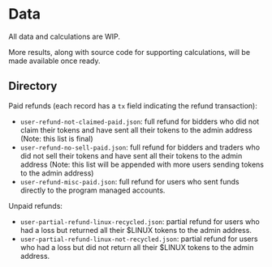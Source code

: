 # Data

All data and calculations are WIP. 

More results, along with source code for supporting calculations, will be made available once ready.

## Directory

Paid refunds (each record has a `tx` field indicating the refund transaction):
  - `user-refund-not-claimed-paid.json`: full refund for bidders who did not claim their tokens and have sent all their tokens to the admin address (Note: this list is final)
  - `user-refund-no-sell-paid.json`: full refund for bidders and traders who did not sell their tokens and have sent all their tokens to the admin address (Note: this list will be appended with more users sending tokens to the admin address)
  - `user-refund-misc-paid.json`: full refund for users who sent funds directly to the program managed accounts.

Unpaid refunds:
  - `user-partial-refund-linux-recycled.json`: partial refund for users who had a loss but returned all their $LINUX tokens to the admin address.
  - `user-partial-refund-linux-not-recycled.json`: partial refund for users who had a loss but did not return all their $LINUX tokens to the admin address.
